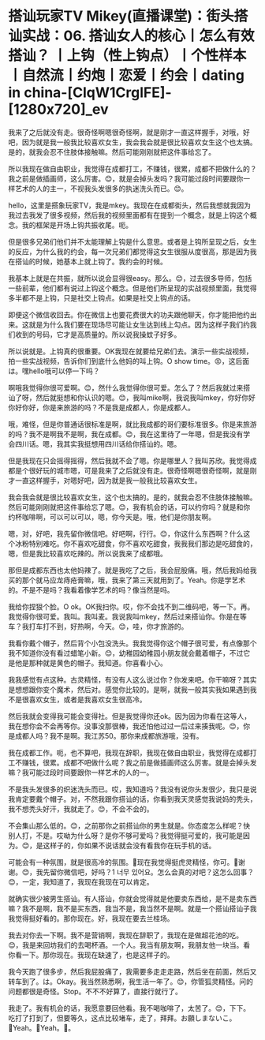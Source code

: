 # 搭讪玩家TV  Mikey(直播课堂)：街头搭讪实战：06. 搭讪女人的核心丨怎么有效搭讪？ 丨上钩（性上钩点）丨个性样本丨自然流丨约炮丨恋爱丨约会丨dating in china-[ClqW1CrglFE]-[1280x720]_ev

我来了之后就没有走。很奇怪啊嗯很奇怪啊，就是刚才一直这样握手，对哦，好吧，因为就是我一般我比较喜欢女生，我会我会就是很比较喜欢女生这个也太搞。是的，就我会忍不住肢体接触嘛。然后可能刚刚就把这件事给忘了。

所以我现在做自由职业，我觉得在成都打工，不赚钱，很累，成都不把做什么的？我之前是做插画师，这么厉害。😊，就是会掉头发吗？我可能过段时间要跟你一样艺术的人的主一，不视我头发很多的执迷洗头而已。😊。

hello，这里是搭象玩家TV，我是mkey。我现在在成都街头，然后我想就我因为我过去我发了很多视频，然后我的视频里面都有在提到一个概念，就是上钩这个概念。我的框架是开场上钩共振收尾。呃。

但是很多兄弟们他们并不太能理解上钩是什么意思。或者是上钩所呈现之后，女生的反应，为什么我的约会，每一次兄弟们都觉得这女生很服从度很高，那是因为我在搭讪的时候，她基本上就上钩了。我约会的时候。

我基本上就是在共振，就所以说会显得很easy。那么。😊，过去很多导师，包括一些前辈，他们都有说过上钩这个概念。但是他们所呈现的实战视频里面，我觉得多半都不是上钩，只是社交上钩点。如果是社交上钩点的话。

即便这个微信收回去。你在微信上也要花费很大的功夫跟他聊天，你才能把他约出来。这就是为什么我们要在现场尽可能让女生达到线上勾点。因为这样子我们约我们收到的号码，它才是高质量的。所以说我操蚊子好多。

所以说就是。上钩真的很重要。OK我现在就要给兄弟们去。演示一些实战视频，拍一些实战视频，告诉你们到底什么他妈的叫上钩。O show time。😡，这后面は。嘿hello哦可以停一下吗？

啊哦我觉得你很可爱啊。😊，然什么我觉得你很可爱。怎么了？然后我就过来搭讪了呀，然后就挺想和你认识的嗯。😊，我叫mike啊，我说我叫mkey，你好你好你好你好，你是来旅游的吗？不是我是成都人，你是成都人。

哦，难怪，但是你普通话很标准是啊，就比我成都的哥们要标准很多。你是来旅游的吗？我不是啊我不是啊，我在成都。😊，我在这里待了一年嗯，但是我没有学会四川话。嗯，我其实我挺想用四川话给你搭讪的。嗯。

但是我现在只会摇得摇得，然后我就不会了嗯。你是哪里人？我叫苏欣。我觉得成都是个很好玩的城市嗯，可是我来了之后就没有走。很奇怪啊嗯很奇怪啊，就是刚才一直这样握手，对嗯好吧，因为就是我一般我比较喜欢女生。

我会我会就是很比较喜欢女生，这个也太搞的。是的，就我会忍不住肢体接触嘛。然后可能刚刚就把这件事给忘了嗯。😊，我有机会的话，可以约你吗？就是和你约杯咖啡啊，可以可以可以，嗯，你今天是。哦，他们是你朋友啊。

嗯，对，好吧，我先留你微信吧。好吧啊，行行。😊，你这什么东西啊？什么这个冰粉特别难吃。你不喜欢吃甜食，你不喜欢吃甜食，我我我们那边是吃甜食的，嗯，但是我比较喜欢吃辣的。所以说我来了成都哦。

那但是成都东西也太他妈辣了。就是我吃了之后，我会屁股痛。哦，然后我妈给我买的那个就马应龙痔疮膏嘛，哦，我来了第三天就用到了。Yeah。你是学艺术的。不是不是吗？我看着像学艺术的吗？像当然是吗。

我给你捏狠个脸。O ok。OK我扫你。哎，你不会找不到二维码吧，等一下。再。我觉得你很可爱。我叫。我叫麦。我说我叫mkey，然后过来搭讪你。你是在等车？我打车打不到，好热啊，今天。😊，哇，你才旅游的。

我看你戴个帽子，然后背个小包没洗头。我我觉得你这个帽子很可爱，有点像那个我不知道你没有看过蜡笔小新。😊，幼稚园幼稚园小朋友就会戴着帽子，不过它是他是那种就是黄色的帽子。我知道。你喜看小心。

我我感觉有点这种。古灵精怪，有没有人这么说过你？你发来吧。你干嘛呀？其实是想想跟你变个魔术，然后对。感觉你比较的。是啊，就我一般其实我如果遇到我不是很喜欢女生，或者是我喜欢女生很高冷。

然后我就会变得我可能会变得社。但是我觉得你还ok。因为因为你看在这等人，我在想你会不会再等你。没事没那很棒，我还怕他过过一后过来揍我呢。😊，你是成都人吗？我不是啊。我江苏50。那你来成都旅游哦，没有。

我在成都工作。呃，也不算吧，我现在辞职，我现在做自由职业，我觉得在成都打工不赚钱，很累。成都不吧做什么呢？我之前是做插画师这么厉害。就是会掉头发嘛？我可能过段时间要跟你一样艺术的人的一。

不是我头发很多的织迷洗头而已。哎，我知道吗？我没有说你头发很少，我只是说我肯定要戴个帽子。对，不然我跟你搭讪的话，你看到我天灵感觉我说妈的秃头，我不想秃头好汗，我就走了。😊，不会不会的。

不会集山那么低的。😊，之前那你之前搭讪你的男生就是。你态度怎么样呢？快别人打，不是。哎呦为什么呀？是你不够可爱吗？我觉得挺可爱的，我可能是因为。😊，是这样子的，你如果不说话就会没有看我你在玩手机的话。

可能会有一种氛围，就是很高冷的氛围。🎼现在我觉得挺虎灵精怪，你可。🎼谢谢。😊，我先留你微信吧，好吗？1 너무 있어요。怎么会真的对吧？这怎么回事？😊，一定，我知道了，我现在我现在可以肯定。

就确实很少被男生搭讪。有人搭讪，你就会觉得就是他要卖东西给，是不是卖东西嘛？我不是啊，我不是买东西，我当不是，我当然不是啊。就是一个搭讪搭讪子我我觉得挺好看的。那你现在。好，我现在要去兰桂场。

我去对你去一下啊。我不是营销啊，我现在辞职了，我现在是做超花池的吃。😊，我是来回坊我们的去喝杯酒。一个人。我当有朋友啊，我朋友他一块当。看你看一下。那你现在。我现在缺速了，也是这样子的。

我今天跑了很多步，然后我屁股痛了，我需要多走走走路，然后坐在前面，然后又转车到了。は。Okay。我当然熟悉啊，我生活一年了。😊，你管狐灵精怪。问的问题都很是奇怪。Stop。不不不好算了，直接行就行了。

我走了。我有机会的话，我愿意要回他看。我不喝咖啡了，太苦了。😊，下下。吃打了打到了，但要等久，这点比较堵车，走了，拜拜。お願しまないこ。🎼Yeah。🎼Yeah。🎼。

